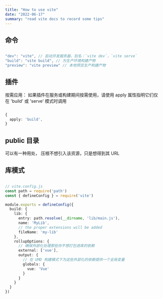 ```yaml
---
title: "How to use vite"
date: "2022-06-17"
summary: "read vite docs to record some tips"
---
```


## 命令

```ts

"dev": "vite", // 启动开发服务器，别名：`vite dev`，`vite serve`
"build": "vite build", // 为生产环境构建产物
"preview": "vite preview" // 本地预览生产构建产物

```

## 插件
按需应用： 如果插件在服务或构建期间按需使用，请使用 apply 属性指明它们仅在 'build' 或 'serve' 模式时调用
  
  ```ts
  
  {
    apply: 'build',
  }
  
  ```

## public 目录
可以有一种用处， 压根不想引入该资源，只是想得到其 URL

## 库模式

```ts

// vite.config.js
const path = require('path')
const { defineConfig } = require('vite')

module.exports = defineConfig({
  build: {
    lib: {
      entry: path.resolve(__dirname, 'lib/main.js'),
      name: 'MyLib',
      // the proper extensions will be added
      fileName: 'my-lib'
    },
    rollupOptions: {
      // 确保外部化处理那些你不想打包进库的依赖
      external: ['vue'],
      output: {
        // 在 UMD 构建模式下为这些外部化的依赖提供一个全局变量
        globals: {
          vue: 'Vue'
        }
      }
    }
  }
})
  
  ```
